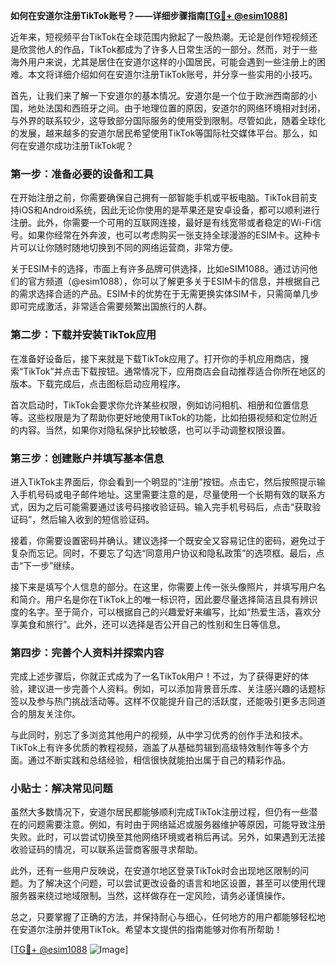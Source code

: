 **如何在安道尔注册TikTok账号？——详细步骤指南[[TG💪+ @esim1088](https://t.me/s/esim1088)]**

近年来，短视频平台TikTok在全球范围内掀起了一股热潮。无论是创作短视频还是欣赏他人的作品，TikTok都成为了许多人日常生活的一部分。然而，对于一些海外用户来说，尤其是居住在安道尔这样的小国居民，可能会遇到一些注册上的困难。本文将详细介绍如何在安道尔注册TikTok账号，并分享一些实用的小技巧。

首先，让我们来了解一下安道尔的基本情况。安道尔是一个位于欧洲西南部的小国，地处法国和西班牙之间。由于地理位置的原因，安道尔的网络环境相对封闭，与外界的联系较少，这导致部分国际服务的使用受到限制。尽管如此，随着全球化的发展，越来越多的安道尔居民希望使用TikTok等国际社交媒体平台。那么，如何在安道尔成功注册TikTok呢？

### 第一步：准备必要的设备和工具

在开始注册之前，你需要确保自己拥有一部智能手机或平板电脑。TikTok目前支持iOS和Android系统，因此无论你使用的是苹果还是安卓设备，都可以顺利进行注册。此外，你需要一个可用的互联网连接，最好是有线宽带或者稳定的Wi-Fi信号。如果你经常在外奔波，也可以考虑购买一张支持全球漫游的ESIM卡。这种卡片可以让你随时随地切换到不同的网络运营商，非常方便。

关于ESIM卡的选择，市面上有许多品牌可供选择，比如eSIM1088。通过访问他们的官方频道（@esim1088），你可以了解更多关于ESIM卡的信息，并根据自己的需求选择合适的产品。ESIM卡的优势在于无需更换实体SIM卡，只需简单几步即可完成激活，非常适合需要频繁出国旅行的人群。

### 第二步：下载并安装TikTok应用

在准备好设备后，接下来就是下载TikTok应用了。打开你的手机应用商店，搜索“TikTok”并点击下载按钮。通常情况下，应用商店会自动推荐适合你所在地区的版本。下载完成后，点击图标启动应用程序。

首次启动时，TikTok会要求你允许某些权限，例如访问相机、相册和位置信息等。这些权限是为了帮助你更好地使用TikTok的功能，比如拍摄视频和定位附近的内容。当然，如果你对隐私保护比较敏感，也可以手动调整权限设置。

### 第三步：创建账户并填写基本信息

进入TikTok主界面后，你会看到一个明显的“注册”按钮。点击它，然后按照提示输入手机号码或电子邮件地址。这里需要注意的是，尽量使用一个长期有效的联系方式，因为之后可能需要通过该号码接收验证码。输入完手机号码后，点击“获取验证码”，然后输入收到的短信验证码。

接着，你需要设置密码并确认。建议选择一个既安全又容易记住的密码，避免过于复杂而忘记。同时，不要忘了勾选“同意用户协议和隐私政策”的选项框。最后，点击“下一步”继续。

接下来是填写个人信息的部分。在这里，你需要上传一张头像照片，并填写用户名和简介。用户名是你在TikTok上的唯一标识符，因此要尽量选择简洁且具有辨识度的名字。至于简介，可以根据自己的兴趣爱好来编写，比如“热爱生活，喜欢分享美食和旅行”。此外，还可以选择是否公开自己的性别和生日等信息。

### 第四步：完善个人资料并探索内容

完成上述步骤后，你就正式成为了一名TikTok用户！不过，为了获得更好的体验，建议进一步完善个人资料。例如，可以添加背景音乐库、关注感兴趣的话题标签以及参与热门挑战活动等。这样不仅能提升自己的活跃度，还能吸引更多志同道合的朋友关注你。

与此同时，别忘了多浏览其他用户的视频，从中学习优秀的创作手法和技术。TikTok上有许多优质的教程视频，涵盖了从基础剪辑到高级特效制作等多个方面。通过不断实践和总结经验，相信很快就能拍出属于自己的精彩作品。

### 小贴士：解决常见问题

虽然大多数情况下，安道尔居民都能够顺利完成TikTok注册过程，但仍有一些潜在的问题需要注意。例如，有时由于网络延迟或服务器维护等原因，可能导致注册失败。此时，可以尝试切换至其他网络环境或者稍后再试。另外，如果遇到无法接收验证码的情况，可以联系运营商客服寻求帮助。

此外，还有一些用户反映说，在安道尔地区登录TikTok时会出现地区限制的问题。为了解决这个问题，可以尝试更改设备的语言和地区设置，甚至可以使用代理服务器来绕过地域限制。当然，这样做存在一定风险，请务必谨慎操作。

总之，只要掌握了正确的方法，并保持耐心与细心，任何地方的用户都能够轻松地在安道尔注册并使用TikTok。希望本文提供的指南能够对你有所帮助！

[[TG💪+ @esim1088](https://t.me/s/esim1088) ![Image](https://i.postimg.cc/4NQfJmqS/Snipaste-2025-05-13-00-14-12.png)]